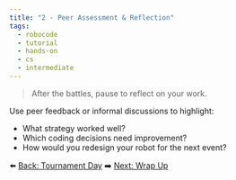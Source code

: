 ```yaml
---
title: "2 - Peer Assessment & Reflection"
tags:
  - robocode
  - tutorial
  - hands-on
  - cs
  - intermediate
---
```


> After the battles, pause to reflect on your work.

Use peer feedback or informal discussions to highlight:

- What strategy worked well?
- Which coding decisions need improvement?
- How would you redesign your robot for the next event?

⬅️ [Back: Tournament Day](/robocode/Day-5/00_tournament_overview)
➡️ [Next: Wrap Up](/robocode/Day-5/02_wrap_up)
